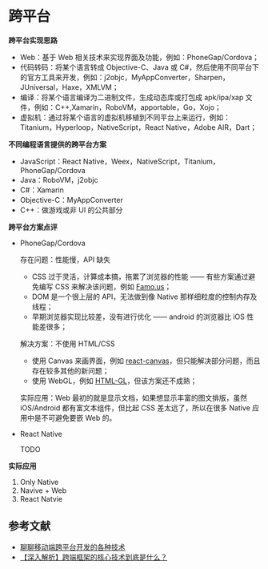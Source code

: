 # 跨平台

**跨平台实现思路**

- Web：基于 Web 相关技术来实现界面及功能，例如：PhoneGap/Cordova；
- 代码转码：将某个语言转成 Objective-C、Java 或 C#，然后使用不同平台下的官方工具来开发，例如：j2objc，MyAppConverter，Sharpen，JUniversal，Haxe，XMLVM；
- 编译：将某个语言编译为二进制文件，生成动态库或打包成 apk/ipa/xap 文件，例如：C++,Xamarin，RoboVM，apportable，Go，Xojo；
- 虚拟机：通过将某个语言的虚拟机移植到不同平台上来运行，例如：Titanium，Hyperloop，NativeScript，React Native，Adobe AIR，Dart；

**不同编程语言提供的跨平台方案**

- JavaScript：React Native，Weex，NativeScript，Titanium，PhoneGap/Cordova
- Java：RoboVM，j2objc
- C#：Xamarin
- Objective-C：MyAppConverter
- C++：做游戏或非 UI 的公共部分

**跨平台方案点评**

- PhoneGap/Cordova

    存在问题：性能慢，API 缺失

    - CSS 过于灵活，计算成本搞，拖累了浏览器的性能 —— 有些方案通过避免编写 CSS 来解决该问题，例如 [Famo.us](http://famo.us/)；
    - DOM 是一个很上层的 API，无法做到像 Native 那样细粒度的控制内存及线程；
    - 早期浏览器实现比较差，没有进行优化 —— android 的浏览器比 iOS 性能差很多；

    解决方案：不使用 HTML/CSS

    - 使用 Canvas 来画界面，例如 [react-canvas](https://github.com/Flipboard/react-canvas)，但只能解决部分问题，而且存在较多其他的新问题；
    - 使用 WebGL，例如 [HTML-GL](https://github.com/PixelsCommander/HTML-GL)，但该方案还不成熟；

    实际应用：Web 最初的就是显示文档，如果想显示丰富的图文排版，虽然 iOS/Android 都有富文本组件，但比起 CSS 差太远了，所以在很多 Native 应用中是不可避免要嵌 Web 的。

- React Native

    TODO

**实际应用**

1. Only Native
2. Navive + Web
3. React Natvie

## 参考文献

- [聊聊移动端跨平台开发的各种技术](http://fex.baidu.com/blog/2015/05/cross-mobile/)
- [【深入解析】跨端框架的核心技术到底是什么？](https://supercodepower.com/cross-platform-tech)
